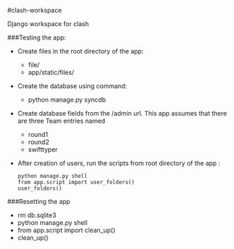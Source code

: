 #clash-workspace

  Django workspace for clash

###Testing the app:

  * Create files in the root directory of the app:
      - file/
      - app/static/files/
    
  * Create the database using command:
      - python manage.py syncdb
    
  * Create database fields from the /admin url. This app assumes that there are three Team entries named
    - round1
    - round2
    - swifttyper

  * After creation of users, run the scripts from root directory of the app :
    ```
    python manage.py shell
    from app.script import user_folders()
    user_folders()
    ```

###Resetting the app
  - rm db.sqlite3
  - python manage.py shell
  - from app.script import clean_up()
  - clean_up()
  
  
  
